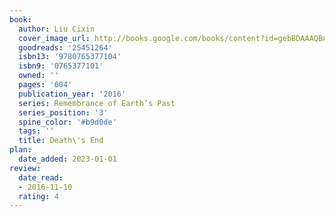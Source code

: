 ```yaml
---
book:
  author: Liu Cixin
  cover_image_url: http://books.google.com/books/content?id=gebBDAAAQBAJ&printsec=frontcover&img=1&zoom=1&edge=curl&source=gbs_api
  goodreads: '25451264'
  isbn13: '9780765377104'
  isbn9: '0765377101'
  owned: ''
  pages: '604'
  publication_year: '2016'
  series: Remembrance of Earth’s Past
  series_position: '3'
  spine_color: '#b9d0de'
  tags: ''
  title: Death\'s End
plan:
  date_added: 2023-01-01
review:
  date_read:
  - 2016-11-10
  rating: 4
---
```

